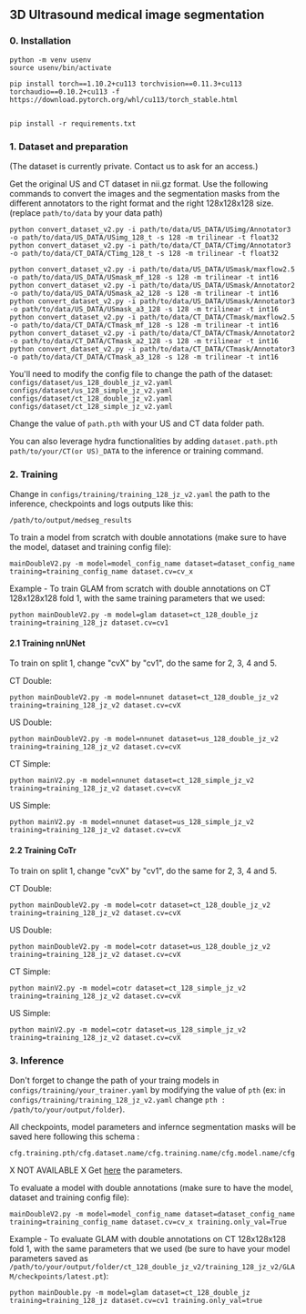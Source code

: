 ## 3D Ultrasound medical image segmentation

### 0. Installation

```
python -m venv usenv
source usenv/bin/activate

pip install torch==1.10.2+cu113 torchvision==0.11.3+cu113 torchaudio==0.10.2+cu113 -f https://download.pytorch.org/whl/cu113/torch_stable.html


pip install -r requirements.txt
```


### 1. Dataset and preparation
(The dataset is currently private. Contact us to ask for an access.)

Get the original US and CT dataset in nii.gz format. Use the following commands to convert the images and the segmentation masks from the different annotators to the right format and the right 128x128x128 size. (replace `path/to/data` by your data path)

```
python convert_dataset_v2.py -i path/to/data/US_DATA/USimg/Annotator3 -o path/to/data/US_DATA/USimg_128_t -s 128 -m trilinear -t float32
python convert_dataset_v2.py -i path/to/data/CT_DATA/CTimg/Annotator3 -o path/to/data/CT_DATA/CTimg_128_t -s 128 -m trilinear -t float32

python convert_dataset_v2.py -i path/to/data/US_DATA/USmask/maxflow2.5 -o path/to/data/US_DATA/USmask_mf_128 -s 128 -m trilinear -t int16
python convert_dataset_v2.py -i path/to/data/US_DATA/USmask/Annotator2 -o path/to/data/US_DATA/USmask_a2_128 -s 128 -m trilinear -t int16
python convert_dataset_v2.py -i path/to/data/US_DATA/USmask/Annotator3 -o path/to/data/US_DATA/USmask_a3_128 -s 128 -m trilinear -t int16
python convert_dataset_v2.py -i path/to/data/CT_DATA/CTmask/maxflow2.5 -o path/to/data/CT_DATA/CTmask_mf_128 -s 128 -m trilinear -t int16
python convert_dataset_v2.py -i path/to/data/CT_DATA/CTmask/Annotator2 -o path/to/data/CT_DATA/CTmask_a2_128 -s 128 -m trilinear -t int16
python convert_dataset_v2.py -i path/to/data/CT_DATA/CTmask/Annotator3 -o path/to/data/CT_DATA/CTmask_a3_128 -s 128 -m trilinear -t int16
```

You'll need to modify the config file to change the path of the dataset:
`configs/dataset/us_128_double_jz_v2.yaml`
`configs/dataset/us_128_simple_jz_v2.yaml`
`configs/dataset/ct_128_double_jz_v2.yaml`
`configs/dataset/ct_128_simple_jz_v2.yaml`

Change the value of `path.pth` with your US and CT data folder path.

You can also leverage hydra functionalities by adding `dataset.path.pth path/to/your/CT(or US)_DATA` to the inference or training command.


### 2. Training
Change in `configs/training/training_128_jz_v2.yaml` the path to the inference, checkpoints and logs outputs like this:
```
/path/to/output/medseg_results
```

To train a model from scratch with double annotations (make sure to have the model, dataset and training config file): 
```
mainDoubleV2.py -m model=model_config_name dataset=dataset_config_name training=training_config_name dataset.cv=cv_x
```


Example - To train GLAM from scratch with double annotations on CT 128x128x128 fold 1, with the same training parameters that we used:

```
python mainDoubleV2.py -m model=glam dataset=ct_128_double_jz training=training_128_jz dataset.cv=cv1
```

#### 2.1 Training nnUNet
To train on split 1, change "cvX" by "cv1", do the same for 2, 3, 4 and 5.

CT Double:
```
python mainDoubleV2.py -m model=nnunet dataset=ct_128_double_jz_v2 training=training_128_jz_v2 dataset.cv=cvX
```
US Double:
```
python mainDoubleV2.py -m model=nnunet dataset=us_128_double_jz_v2 training=training_128_jz_v2 dataset.cv=cvX
```

CT Simple:
```
python mainV2.py -m model=nnunet dataset=ct_128_simple_jz_v2 training=training_128_jz_v2 dataset.cv=cvX
```
US Simple:
```
python mainV2.py -m model=nnunet dataset=us_128_simple_jz_v2 training=training_128_jz_v2 dataset.cv=cvX
```

#### 2.2 Training CoTr
To train on split 1, change "cvX" by "cv1", do the same for 2, 3, 4 and 5.

CT Double:
```
python mainDoubleV2.py -m model=cotr dataset=ct_128_double_jz_v2 training=training_128_jz_v2 dataset.cv=cvX
```
US Double:
```
python mainDoubleV2.py -m model=cotr dataset=us_128_double_jz_v2 training=training_128_jz_v2 dataset.cv=cvX
```

CT Simple:
```
python mainV2.py -m model=cotr dataset=ct_128_simple_jz_v2 training=training_128_jz_v2 dataset.cv=cvX
```
US Simple:
```
python mainV2.py -m model=cotr dataset=us_128_simple_jz_v2 training=training_128_jz_v2 dataset.cv=cvX
```


### 3. Inference

Don't forget to change the path of your traing models in `configs/training/your_trainer.yaml` by modifying the value of `pth` (ex: in `configs/training/training_128_jz_v2.yaml` change `pth : /path/to/your/output/folder`).

All checkpoints, model parameters and infernce segmentation masks will be saved here following this schema :
```
cfg.training.pth/cfg.dataset.name/cfg.training.name/cfg.model.name/cfg.dataset.cv
```

X NOT AVAILABLE X Get [here]() the parameters.

To evaluate a model with double annotations (make sure to have the model, dataset and training config file): 
```
mainDoubleV2.py -m model=model_config_name dataset=dataset_config_name training=training_config_name dataset.cv=cv_x training.only_val=True

```


Example - To evaluate GLAM with double annotations on CT 128x128x128 fold 1, with the same parameters that we used (be sure to have your model parameters saved as `/path/to/your/output/folder/ct_128_double_jz_v2/training_128_jz_v2/GLAM/checkpoints/latest.pt`):
```
python mainDouble.py -m model=glam dataset=ct_128_double_jz training=training_128_jz dataset.cv=cv1 training.only_val=true

```




